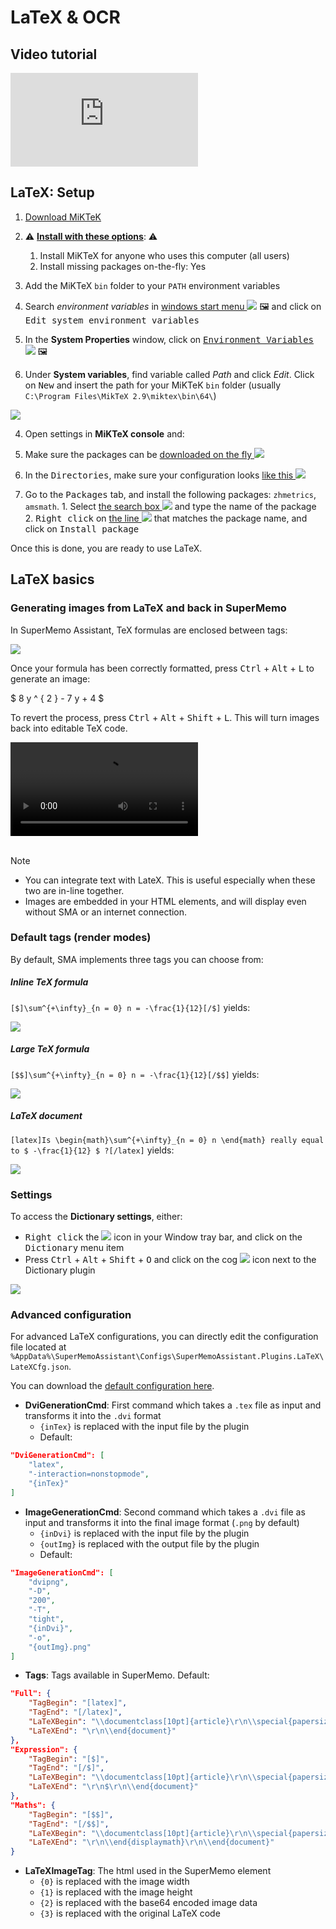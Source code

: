 # LaTeX & OCR

## Video tutorial

<div class="youtube-container">
  <iframe src="https://www.youtube.com/embed/ctgnQjTEQnw?start=622" class="youtube-video" frameborder="0" allowfullscreen></iframe>
</div>

## LaTeX: Setup

1. [Download MiKTeK](https://miktex.org/download)
2. ⚠️ <u>**Install with these options**</u>: ⚠️
	1. Install MiKTeX for anyone who uses this computer (all users)
	2. Install missing packages on-the-fly: Yes

3. Add the MiKTeX `bin` folder to your `PATH` environment variables
  1. Search *environment variables* in [windows start menu ![](content/images/plugin-LaTeX/MiKTeX/miktek-start-search-environment-variables.png)](# '@tooltip-preview') 🖼️ and click on <kbd>Edit system environment variables</kbd>

  2. In the **System Properties** window, click on [<kbd>Environment Variables</kbd> ![](content/images/plugin-LaTeX/MiKTeX/miktex-enviromental2.png)](# '@tooltip-preview') 🖼️

  3. Under **System variables**, find variable called *Path* and click *Edit*. Click on <kbd>New</kbd> and insert the path for your MiKTeK `bin` folder (usually `C:\Program Files\MikTeX 2.9\miktex\bin\64\`)

![](content/images/plugin-LaTeX/MiKTeX/miktex-enviromental3.png)

4. Open settings in **MiKTeX console** and:

  1. Make sure the packages can be [downloaded on the fly ![](content/images/plugin-LaTeX/MiKTeX/miktex-onfly.png)](content/images/plugin-LaTeX/MiKTeX/miktex-onfly.png ':ignore @tooltip-preview')

  2. In the <kbd>Directories</kbd>, make sure your configuration looks [like this ![](content/images/plugin-LaTeX/MiKTeX/miktex-directories.png)](content/images/plugin-LaTeX/MiKTeX/miktex-directories.png ':ignore @tooltip-preview')

  3. Go to the <kbd>Packages</kbd> tab, and install the following packages: `zhmetrics`, `amsmath`.
    1. Select [the search box ![](content/images/plugin-LaTeX/MiKTeX/miktex-packages-search.png)](content/images/plugin-LaTeX/MiKTeX/miktex-packages-search.png ':ignore @tooltip-preview') and type the name of the package
    2. <kbd>Right click</kbd> on [the line ![](content/images/plugin-LaTeX/MiKTeX/miktex-packages-install.png)](content/images/plugin-LaTeX/MiKTeX/miktex-packages-install.png ':ignore @tooltip-preview') that matches the package name, and click on <kbd>Install package</kbd>

Once this is done, you are ready to use LaTeX.

## LaTeX basics

### Generating images from LaTeX and back in SuperMemo

In SuperMemo Assistant, TeX formulas are enclosed between tags:

![](content/images/plugin-LaTeX/latex-image-exampleformula.png)

Once your formula has been correctly formatted, press <kbd>Ctrl</kbd> + <kbd>Alt</kbd> + <kbd>L</kbd> to generate an image:

$ 8 y ^ { 2 } - 7 y + 4 $

To revert the process, press <kbd>Ctrl</kbd> + <kbd>Alt</kbd> + <kbd>Shift</kbd> + <kbd>L</kbd>. This will turn images back into editable TeX code.

<video controls>
  <source src="content/videos/plugin-latex/latex-convert-to-latex.webm" type="video/webm; codecs=vp9">
  <source src="content/videos/plugin-latex/latex-convert-to-latex.mp4" type="video/mp4">
  <p>Your browser doesn't support HTML5 video. Here is a <a href="content/videos/plugin-latex/latex-complex-extract-result.mp4">link to the video</a> instead.</p>
</video>
<br/><br/>

> [!NOTE]
> - You can integrate text with LateX. This is useful especially when these two are in-line together.
> - Images are embedded in your HTML elements, and will display even without SMA or an internet connection.

### Default tags (render modes)

By default, SMA implements three tags you can choose from:

##### Inline TeX formula

`[$]\sum^{+\infty}_{n = 0} n = -\frac{1}{12}[/$]` yields:

![](content/images/plugin-LaTeX/latex-inline-example-result.png)

##### Large TeX formula

`[$$]\sum^{+\infty}_{n = 0} n = -\frac{1}{12}[/$$]` yields:

![](content/images/plugin-LaTeX/latex-large-example-result.png)

##### LaTeX document

`[latex]Is \begin{math}\sum^{+\infty}_{n = 0} n \end{math} really equal to $ -\frac{1}{12} $ ?[/latex]` yields:

![](content/images/plugin-LaTeX/latex-document-example-result.png)

### Settings

To access the **Dictionary settings**, either:
  - <kbd>Right click</kbd> the ![](content/images/icons/robot-16.png) icon in your Window tray bar, and click on the <kbd>Dictionary</kbd> menu item
  - Press <kbd>Ctrl</kbd> + <kbd>Alt</kbd> + <kbd>Shift</kbd> + <kbd>O</kbd> and click on the cog ![](content/images/icons/cog.png) icon next to the Dictionary plugin

![](content/images/plugin-LaTeX/latex-settings.png)

### Advanced configuration

For advanced LaTeX configurations, you can directly edit the configuration file located at `%AppData%\SuperMemoAssistant\Configs\SuperMemoAssistant.Plugins.LaTeX\LateXCfg.json`.

You can download the [default configuration here](content/data/LateXCfg.json ':ignore').

- **DviGenerationCmd**: First command which takes a `.tex` file as input and transforms it into the `.dvi` format
  - `{inTex}` is replaced with the input file by the plugin
  - Default:
```json
"DviGenerationCmd": [
    "latex",
    "-interaction=nonstopmode",
    "{inTex}"
]
```
- **ImageGenerationCmd**: Second command which takes a `.dvi` file as input and transforms it into the final image format (`.png` by default)
  - `{inDvi}` is replaced with the input file by the plugin
  - `{outImg}` is replaced with the output file by the plugin
  - Default:
```json
"ImageGenerationCmd": [
    "dvipng",
    "-D",
    "200",
    "-T",
    "tight",
    "{inDvi}",
    "-o",
    "{outImg}.png"
]
```
- **Tags**: Tags available in SuperMemo. Default:
```json
"Full": {
    "TagBegin": "[latex]",
    "TagEnd": "[/latex]",
    "LaTeXBegin": "\\documentclass[10pt]{article}\r\n\\special{papersize=3in,5in}\r\n\\usepackage[utf8]{inputenc}\r\n\\usepackage{amssymb,amsmath}\r\n\\pagestyle{empty}\r\n\\setlength{\\parindent}{0in}\r\n\\begin{document}\r\n",
    "LaTeXEnd": "\r\n\\end{document}"
},
"Expression": {
    "TagBegin": "[$]",
    "TagEnd": "[/$]",
    "LaTeXBegin": "\\documentclass[10pt]{article}\r\n\\special{papersize=3in,5in}\r\n\\usepackage[utf8]{inputenc}\r\n\\usepackage{amssymb,amsmath}\r\n\\pagestyle{empty}\r\n\\setlength{\\parindent}{0in}\r\n\\begin{document}\r\n$\r\n",
    "LaTeXEnd": "\r\n$\r\n\\end{document}"
},
"Maths": {
    "TagBegin": "[$$]",
    "TagEnd": "[/$$]",
    "LaTeXBegin": "\\documentclass[10pt]{article}\r\n\\special{papersize=3in,5in}\r\n\\usepackage[utf8]{inputenc}\r\n\\usepackage{amssymb,amsmath}\r\n\\pagestyle{empty}\r\n\\setlength{\\parindent}{0in}\r\n\\begin{document}\r\n\\begin{displaymath}\r\n",
    "LaTeXEnd": "\r\n\\end{displaymath}\r\n\\end{document}"
}
```
- **LaTeXImageTag**: The html used in the SuperMemo element
  - `{0}` is replaced with the image width
  - `{1}` is replaced with the image height
  - `{2}` is replaced with the base64 encoded image data
  - `{3}` is replaced with the original LaTeX code
